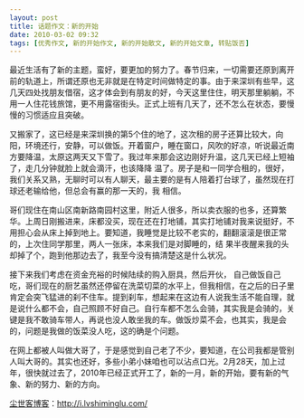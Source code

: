 ```yaml
---
layout: post
title: 话题作文：新的开始
date: 2010-03-02 09:32
tags: [优秀作文, 新的开始作文, 新的开始散文, 新的开始文章, 转贴饭否]
---
```

最近生活有了新的主题，蛮好，要更加的努力了。春节归来，一切需要还原到离开前的轨道上，所谓还原也无非就是在特定时间做特定的事。由于来深圳有些早，这 几天四处找朋友借宿，这才体会到有朋友的好，今天这里住住，明天那里躺躺，不用一人住花钱旅馆，更不用露宿街头。正式上班有几天了，还不怎么在状态，要慢 慢的习惯适应且突破。

又搬家了，这已经是来深圳换的第5个住的地了，这次租的房子还算比较大，向阳，环境还行，安静，可以做饭。开着窗户，睡在窗口，风吹的好凉，听说最近南方要降温，太原这两天又下雪了。我过年来那会这边刚好升温，这几天已经上短袖了，走几分钟就脸上就会滴汗，也该降降 温了。房子是和一同学合租的，很好，我们关系又熟，无聊时可以有人聊天，最主要的是有人陪着打台球了，虽然现在打球还老输给他，但总会有赢的那一天的，我 相信。

哥们现住在南山区南新路南园村这里，附近人很多，所以卖衣服的也多，还算繁华。上周日刚搬进来，床都没买，现在还在打地铺，其实打地铺对我来说挺好，不用担心会从床上掉到地上。要知道，我睡觉是比较不老实的，翻翻滚滚是很正常的，上次住同学那里，两人一张床，本来我们是对脚睡的，结 果半夜醒来我的头却掉了个，跑到他那边去了，我至今没有搞清楚这是什么状况。

接下来我们考虑在资金充裕的时候陆续的购入厨具，然后开伙， 自己做饭自己吃，哥们现在的厨艺虽然还停留在洗菜切菜的水平上，但我相信，在之后的日子里肯定会突飞猛进的刹不住车。提到刹车，想起来在这边有人说我生活不能自理，就是说什么都不会，自己照顾不好自己。自行车都不怎么会骑，其实我是会骑的，关键是我不敢骑车带人，再说也没人敢坐我的车。做饭炒菜不会，也其实，我是会的，问题是我做的饭菜没人吃，这的确是个问题。

在网上都被人叫做大哥了，于是感觉到自己老了不少，要知道，在公司我都是管别人叫大哥的。其实也还好，多些小弟小妹咱也可以沾点口光。2月28天，加上过年，很快就过去了，2010年已经正式开工了，新的一月，新的开始，要有新的气象、新的努力、新的方向。

<a href="http://i.lvshiminglu.com/">尘世客博客</a>：<a href="http://i.lvshiminglu.com/">http://i.lvshiminglu.com/</a>

